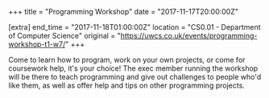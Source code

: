 +++
title = "Programming Workshop"
date = "2017-11-17T20:00:00Z"

[extra]
end_time = "2017-11-18T01:00:00Z"
location = "CS0.01 - Department of Computer Science"
original = "https://uwcs.co.uk/events/programming-workshop-t1-w7/"
+++

Come to learn how to program, work on your own projects, or come for coursework help, it's your choice\! The exec member running the workshop will be there to teach programming and give out challenges to people who'd like them, as well as offer help and tips on other programming projects.

